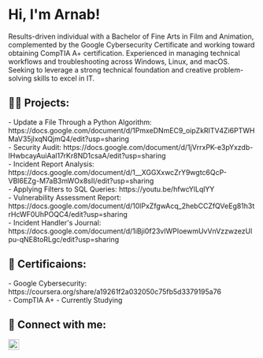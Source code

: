 <h1>Hi, I'm Arnab! </h1>
Results-driven individual with a Bachelor of Fine Arts in Film and Animation, complemented by the Google Cybersecurity Certificate and working toward obtaining CompTIA A+ certification. Experienced in managing technical workflows and troubleshooting across Windows, Linux, and macOS. Seeking to leverage a strong technical foundation and creative problem-solving skills to excel in IT.

<h2>👨‍💻 Projects:</h2>
- Update a File Through a Python Algorithm: https://docs.google.com/document/d/1PmxeDNmEC9_oipZkRITV4Zi6PTWHMaV35jlxqNQjmQ4/edit?usp=sharing <br>
- Security Audit: https://docs.google.com/document/d/1jVrrxPK-e3pYxzdb-IHwbcayAuiAal17rKr8ND1csaA/edit?usp=sharing <br>
- Incident Report Analysis: https://docs.google.com/document/d/1__XGGXxwcZrY9wgtc6QcP-VBl6EZg-M7aB3mWOx8sII/edit?usp=sharing <br>
- Applying Filters to SQL Queries: https://youtu.be/hfwcYlLqlYY <br>
- Vulnerability Assessment Report: https://docs.google.com/document/d/10lPxZfgwAcq_2hebCCZfQVeEg81h3trHcWF0UhPOQC4/edit?usp=sharing <br>
- Incident Handler's Journal: https://docs.google.com/document/d/1iBji0f23vIWPloewmUvVnVzzwzezUlpu-qNE8toRLgc/edit?usp=sharing <br>
<h2>📄 Certificaions:</h2>
- Google Cybersecurity: https://coursera.org/share/a19261f2a032050c75fb5d3379195a76  <br>
- CompTIA A+ - Currently Studying
<h2> 🤳 Connect with me:</h2>

[<img align="left" alt="Arnab Kirtania | LinkedIn" width="22px" src="https://cdn.jsdelivr.net/npm/simple-icons@v3/icons/linkedin.svg" />][linkedin]

[linkedin]: https://www.linkedin.com/in/arnab-kirtania-170426241/

<!--
**joshmadakor1/joshmadakor1** is a ✨ _special_ ✨ repository because its `README.md` (this file) appears on your GitHub profile.

Here are some ideas to get you started:

- 🔭 I’m currently working on ...
- 🌱 I’m currently learning ...
- 👯 I’m looking to collaborate on ...
- 🤔 I’m looking for help with ...
- 💬 Ask me about ...
- 📫 How to reach me: ...
- 😄 Pronouns: ...
- ⚡ Fun fact: ...
-->
